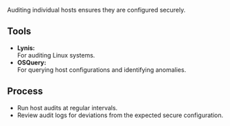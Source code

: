 Auditing individual hosts ensures they are configured securely.

## Tools
- **Lynis:**  
  For auditing Linux systems.
- **OSQuery:**  
  For querying host configurations and identifying anomalies.

## Process
- Run host audits at regular intervals.
- Review audit logs for deviations from the expected secure configuration.
